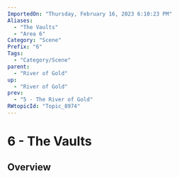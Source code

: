 ```yaml
---
ImportedOn: "Thursday, February 16, 2023 6:10:23 PM"
Aliases:
  - "The Vaults"
  - "Area 6"
Category: "Scene"
Prefix: "6"
Tags:
  - "Category/Scene"
parent:
  - "River of Gold"
up:
  - "River of Gold"
prev:
  - "5 - The River of Gold"
RWtopicId: "Topic_8974"
---
```

# 6 - The Vaults
## Overview
